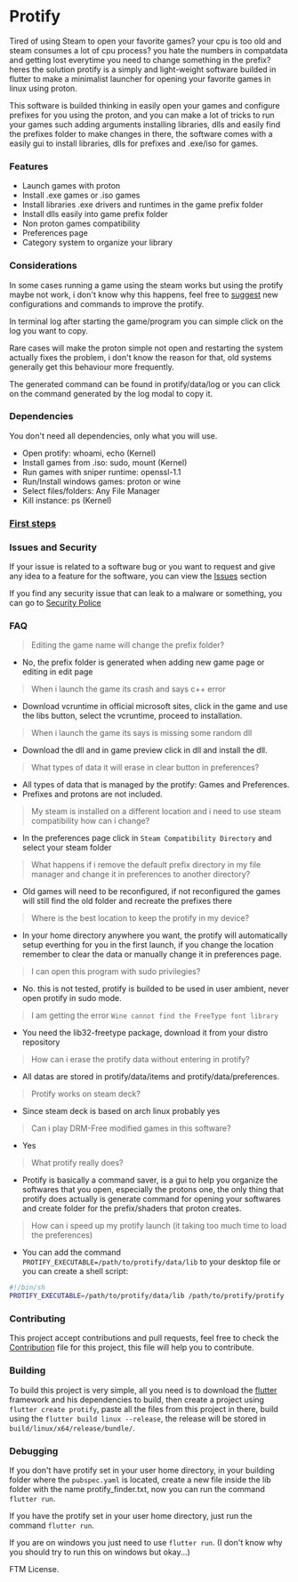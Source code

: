 # Protify
Tired of using Steam to open your favorite games? your cpu is too old and steam consumes a lot of cpu process? you hate the numbers in compatdata and getting lost everytime you need to change something in the prefix? heres the solution protify is a simply and light-weight software builded in flutter to make a minimalist launcher for opening your favorite games in linux using proton.

This software is builded thinking in easily open your games and configure prefixes for you using the proton, and you can make a lot of tricks to run your games such adding arguments installing libraries, dlls and easily find the prefixes folder to make changes in there, the software comes with a easily gui to install libraries, dlls for prefixes and .exe/iso for games.

### Features
- Launch games with proton
- Install .exe games or .iso games
- Install libraries .exe drivers and runtimes in the game prefix folder
- Install dlls easily into game prefix folder
- Non proton games compatibility
- Preferences page
- Category system to organize your library

### Considerations
In some cases running a game using the steam works but using the protify maybe not work, i don't know why this happens, feel free to [suggest](https://github.com/LeandroTheDev/protify/issues/new?assignees=&labels=enhancement&projects=&template=feature_request.md&title=) new configurations and commands to improve the protify.

In terminal log after starting the game/program you can simple click on the log you want to copy.

Rare cases will make the proton simple not open and restarting the system actually fixes the problem, i don't know the reason for that, old systems generally get this behaviour more frequently.

The generated command can be found in protify/data/log or you can click on the command generated by the log modal to copy it.

### Dependencies
You don't need all dependencies, only what you will use.
- Open protify: whoami, echo (Kernel)
- Install games from .iso: sudo, mount (Kernel)
- Run games with sniper runtime: openssl-1.1
- Run/Install windows games: proton or wine
- Select files/folders: Any File Manager
- Kill instance: ps (Kernel)

### [First steps](https://github.com/LeandroTheDev/protify/wiki/First-Steps)

### Issues and Security
If your issue is related to a software bug or you want to request and give any idea to a feature for the software, you can view the [Issues](https://github.com/LeandroTheDev/level_up/issues/new/choose) section

If you find any security issue that can leak to a malware or something, you can go to [Security Police](https://github.com/LeandroTheDev/protify/security/policy)

### FAQ
> Editing the game name will change the prefix folder?
- No, the prefix folder is generated when adding new game page or editing in edit page
> When i launch the game its crash and says c++ error
- Download vcruntime in official microsoft sites, click in the game and use the libs button, select the vcruntime, proceed to installation.
> When i launch the game its says is missing some random dll
- Download the dll and in game preview click in dll and install the dll.
> What types of data it will erase in clear button in preferences?
- All types of data that is managed by the protify: Games and Preferences.
- Prefixes and protons are not included.
> My steam is installed on a different location and i need to use steam compatibility how can i change?
- In the preferences page click in ``Steam Compatibility Directory`` and select your steam folder
> What happens if i remove the default prefix directory in my file manager and change it in preferences to another directory?
- Old games will need to be reconfigured, if not reconfigured the games will still find the old folder and recreate the prefixes there
> Where is the best location to keep the protify in my device?
- In your home directory anywhere you want, the protify will automatically setup everthing for you in the first launch, if you change the location remember to clear the data or manually change it in preferences page.
> I can open this program with sudo privilegies?
- No. this is not tested, protify is builded to be used in user ambient, never open protify in sudo mode.
> I am getting the error ``Wine cannot find the FreeType font library``
- You need the lib32-freetype package, download it from your distro repository
> How can i erase the protify data without entering in protify?
- All datas are stored in protify/data/items and protify/data/preferences.
> Protify works on steam deck?
- Since steam deck is based on arch linux probably yes
> Can i play DRM-Free modified games in this software?
- Yes
> What protify really does?
- Protify is basically a command saver, is a gui to help you organize the softwares that you open, especially the protons one, the only thing that protify does actually is generate command for opening your softwares and create folder for the prefix/shaders that proton creates.
> How can i speed up my protify launch (it taking too much time to load the preferences)
- You can add the command ``PROTIFY_EXECUTABLE=/path/to/protify/data/lib`` to your desktop file or you can create a shell script:
```sh
#!/bin/sh
PROTIFY_EXECUTABLE=/path/to/protify/data/lib /path/to/protify/protify
```

### Contributing
This project accept contributions and pull requests, feel free to check the [Contribution](https://github.com/LeandroTheDev/protify/blob/main/CONTRIBUTING.md)
file for this project, this file will help you to contribute.

### Building
To build this project is very simple, all you need is to download the [flutter](https://docs.flutter.dev/get-started/install) framework and his dependencies to build, then create a project using ``flutter create protify``, paste all the files from this project in there, build using the ``flutter build linux --release``, the release will be stored in ``build/linux/x64/release/bundle/``.

### Debugging
If you don't have protify set in your user home directory, in your building folder where the ``pubspec.yaml`` is located, create a new file inside the lib folder with the name protify_finder.txt, now you can run the command ``flutter run``.

If you have the protify set in your user home directory, just run the command ``flutter run``.

If you are on windows you just need to use ``flutter run``. (I don't know why you should try to run this on windows but okay...)

FTM License.